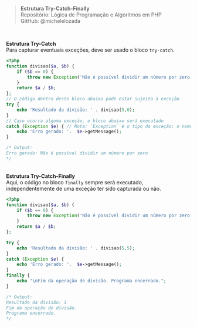 > **Estrutura Try-Catch-Finally**  
> Repositório: Lógica de Programação e Algoritmos em PHP   
> GitHub: @michelelozada
&nbsp;
     
&nbsp;   

**Estrutura Try-Catch**  
Para capturar eventuais exceções, deve ser usado o bloco `try-catch`.
&nbsp;   
```php
<?php  
function divisao($a, $b) {
    if ($b == 0) {
        throw new Exception('Não é possível dividir um número por zero');
    }
    return $a / $b;
};
// O código dentro deste bloco abaixo pode estar sujeito à exceção
try {
    echo 'Resultado da divisão: ' . divisao(5,0);
} 
// Caso ocorra alguma exceção, o bloco abaixo será executado
catch (Exception $e) { // Nota: `Exception` é o tipo da exceção; o nome da variável que acessa a exceção é $e
    echo 'Erro gerado: '.  $e->getMessage();
}

/* Output:
Erro gerado: Não é possível dividir um número por zero
*/
```
&nbsp;
&nbsp;  
**Estrutura Try-Catch-Finally**  
Aqui, o código no bloco `finally` sempre será executado, independentemente de uma exceção ter sido capturada ou não.
&nbsp;   
```php
<?php
function divisao($a, $b) {
    if ($b == 0) {
        throw new Exception('Não é possível dividir um número por zero');
    }
    return $a / $b;
};

try {
    echo 'Resultado da divisão: ' . divisao(5,5);
} 
catch (Exception $e) {
    echo 'Erro gerado: '.  $e->getMessage();
}
finally {
    echo "\nFim da operação de divisão. Programa encerrado.";
}

/* Output:
Resultado da divisão: 1
Fim da operação de divisão. 
Programa encerrado.
*/
```